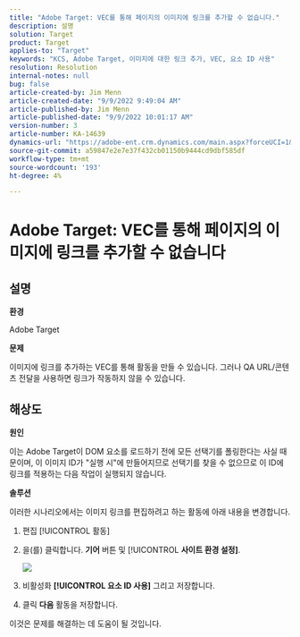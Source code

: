```yaml
---
title: "Adobe Target: VEC를 통해 페이지의 이미지에 링크를 추가할 수 없습니다."
description: 설명
solution: Target
product: Target
applies-to: "Target"
keywords: "KCS, Adobe Target, 이미지에 대한 링크 추가, VEC, 요소 ID 사용"
resolution: Resolution
internal-notes: null
bug: false
article-created-by: Jim Menn
article-created-date: "9/9/2022 9:49:04 AM"
article-published-by: Jim Menn
article-published-date: "9/9/2022 10:01:17 AM"
version-number: 3
article-number: KA-14639
dynamics-url: "https://adobe-ent.crm.dynamics.com/main.aspx?forceUCI=1&pagetype=entityrecord&etn=knowledgearticle&id=384c92a1-2430-ed11-9db1-0022480866ad"
source-git-commit: a59847e2e7e37f432cb01150b9444cd9dbf585df
workflow-type: tm+mt
source-wordcount: '193'
ht-degree: 4%

---
```


# Adobe Target: VEC를 통해 페이지의 이미지에 링크를 추가할 수 없습니다

## 설명


<b>환경</b>

Adobe Target

<b>문제</b>

이미지에 링크를 추가하는 VEC를 통해 활동을 만들 수 있습니다. 그러나 QA URL/콘텐츠 전달을 사용하면 링크가 작동하지 않을 수 있습니다.

## 해상도

<b>원인</b>

이는 Adobe Target이 DOM 요소를 로드하기 전에 모든 선택기를 폴링한다는 사실 때문이며, 이 이미지 ID가 &quot;실행 시&quot;에 만들어지므로 선택기를 찾을 수 없으므로 이 ID에 링크를 적용하는 다음 작업이 실행되지 않습니다.

<b>솔루션</b>

이러한 시나리오에서는 이미지 링크를 편집하려고 하는 활동에 아래 내용을 변경합니다.

1. 편집 [!UICONTROL 활동]

1. 을(를) 클릭합니다. <b>기어</b> 버튼 및 [!UICONTROL <b>사이트 환경 설정]</b>.

   ![](http://omniture.custhelp.com/ci/inlineImage/get/2604510/f3a717a357a2a8c34b6bdfae61ce60ee)

1. 비활성화 <b>[!UICONTROL 요소 ID 사용]</b> 그리고 저장합니다.

1. 클릭 <b>다음</b> 활동을 저장합니다.

이것은 문제를 해결하는 데 도움이 될 것입니다.
